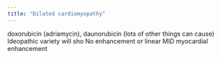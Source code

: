 ```yaml
---
title: "Dilated cardiomyopathy"
---
```

doxorubicin (adriamycin), daunorubicin (lots of other things can cause)
Ideopathic variety will sho No enhancement or linear MID myocardial enhancement

